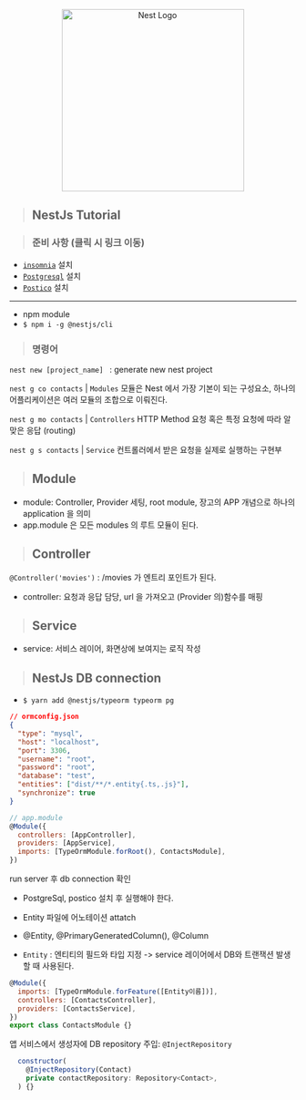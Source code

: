 <p align="center">
  <a href="http://nestjs.com/" target="blank"><img src="https://nestjs.com/img/logo_text.svg" width="320" alt="Nest Logo" /></a>
</p>

[circleci-image]: https://img.shields.io/circleci/build/github/nestjs/nest/master?token=abc123def456
[circleci-url]: https://circleci.com/gh/nestjs/nest
> ## NestJs Tutorial

> ### 준비 사항 (클릭 시 링크 이동)

- [`insomnia`](https://insomnia.rest/pricing) 설치
- [`Postgresql`](https://www.postgresql.org/download/) 설치
- [`Postico`](https://eggerapps.at/postico/) 설치

<hr/>

- npm module
- `$ npm i -g @nestjs/cli`  

> ### 명령어 

`nest new [project_name] ` : generate new nest project

`nest g co contacts` |
`Modules`  모듈은 Nest 에서 가장 기본이 되는 구성요소, 하나의 어플리케이션은 여러 모듈의 조합으로 이뤄진다.

`nest g mo contacts` |
`Controllers`  HTTP Method 요청 혹은 특정 요청에 따라 알맞은 응답 (routing)

`nest g s contacts` |
`Service` 컨트롤러에서 받은 요청을 실제로 실행하는 구현부

> ## Module

- module: Controller, Provider 세팅, root module, 장고의 APP 개념으로 하나의 application 을 의미
- app.module 은 모든 modules 의 루트 모듈이 된다.

> ## Controller

`@Controller('movies')` : /movies 가 엔트리 포인트가 된다.
- controller: 요청과 응답 담당, url 을 가져오고 (Provider 의)함수를 매핑

> ## Service

- service: 서비스 레이어, 화면상에 보여지는 로직 작성


> ## NestJs DB connection

- `$ yarn add @nestjs/typeorm typeorm pg`

````json
// ormconfig.json 
{
  "type": "mysql",
  "host": "localhost",
  "port": 3306,
  "username": "root",
  "password": "root",
  "database": "test",
  "entities": ["dist/**/*.entity{.ts,.js}"],
  "synchronize": true
}
````

```javascript
// app.module
@Module({
  controllers: [AppController],
  providers: [AppService],
  imports: [TypeOrmModule.forRoot(), ContactsModule],
})
```
run server 후 db connection 확인
- PostgreSql, postico 설치 후 실행해야 한다.



- Entity 파일에 어노테이션 attatch
- @Entity, @PrimaryGeneratedColumn(), @Column
- `Entity` : 엔티티의 필드와 타입 지정 -> service 레이어에서 DB와 트랜잭션 발생할 때 사용된다.


````javascript
@Module({
  imports: [TypeOrmModule.forFeature([Entity이름])],
  controllers: [ContactsController],
  providers: [ContactsService],
})
export class ContactsModule {}
````


앱 서비스에서 생성자에 DB repository 주입: `@InjectRepository`

```javascript
  constructor(
    @InjectRepository(Contact)
    private contactRepository: Repository<Contact>,
  ) {}
```
